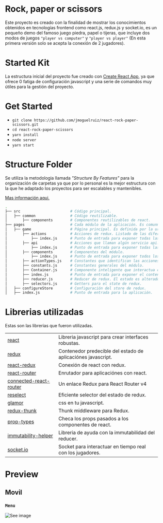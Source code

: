 # Rock, paper or scissors

Este proyecto es creado con la finalidad de mostrar los conocimientos obtenidos en tecnologías frontend como react.js, redux.js y socket.io, es un pequeño demo del famoso juego piedra, papel o tijeras, que incluye dos modos de juegos `"player vs computer"` y `"player vs player"` (En esta primera versión solo se acepta la conexión de 2 jugadores).


# Started Kit

La estructura inicial del proyecto fue creado con [Create React App](https://github.com/facebook/create-react-app), ya que ofrece 0 fatiga de configuración javascript y una serie de comandos muy útiles para la gestión del proyecto.

# Get Started

* `git clone https://github.com/jmoguelruiz/react-rock-paper-scissors.git`
* `cd react-rock-paper-scissors`
* `yarn install`
* `node server`
* `yarn start`

# Structure Folder

Se utiliza la metodologia llamada _"Structure By Features"_ para la organización de carpetas ya que por lo personal es la mejor estructura con la que he adaptado los proyectos para ser escalables y mantenibles. 

[Mas información aqui.](https://jaysoo.ca/2016/02/28/organizing-redux-application/)

```bash
.
├── src                       # Código principal.
│   ├── common                # Código reutilizable.
│       ├── components        # Componentes reutilizables de react.
├── pages                     # Cada módulo de la aplicación. Es comunmente definida por la direccion de react/router.
│   ├── game                  # Página principal. Es definida por la url por ejemplo "http://miweb.com/game".
│       ├── actions           # Acciones de redux. Listado de las diferentes acciones que pueden ocurrir en la aplicación.
│           ├── index.js      # Punto de entrada para exponer todas las acciones.
│       ├── api               # Acciones que llaman algún servicio api.
│           ├── index.js      # Punto de entrada para exponer todas las acciones api.
│       ├── components        # Componentes del módulo.
│           ├── index.js      # Punto de entrada para exponer todos los componentes.
│       ├── actionTypes.js    # Constantes que identifican las acciones a realizar.
│       ├── constants.js      # Constantes generales del módulo.
│       ├── Container.js      # Componente inteligente que interactua con redux.
│       ├── index.js          # Punto de entrada para exponer el contenido de la página (acciones, reducer, Container, etc).
│       ├── reducer.js        # Reducer de redux. El estado es alterado aqui dependiendo de las acciones.
│       ├── selectors.js      # Getters para el state de redux.
│   ├── configureStore        # Configuración del store de redux.
│   ├── index.js              # Punto de entrada para la aplicación.
```

# Librerias utilizadas

Estas son las librerias que fueron utilizadas.

|               |               |              
| ------------- | ------------- 
| [react](https://reactjs.org/) | Libreria javascript para crear interfaces robustas.
| [redux](https://es.redux.js.org/) | Contenedor predecible del estado de aplicaciónes javascript.
| [react-redux](https://github.com/reduxjs/react-redux) | Conexión de react con redux.
| [react-router](https://github.com/ReactTraining/react-router) | Enrutador para aplicaciónes con react.
| [connected-react-router](https://github.com/supasate/connected-react-router) | Un enlace Redux para React Router v4
| [reselect](https://github.com/reduxjs/reselect) | Eficiente selector del estado de redux.
| [glamor](https://github.com/threepointone/glamor) | css en tu javascript.
| [redux-thunk](https://github.com/reduxjs/redux-thunk) | Thunk middleware para Redux.
| [prop-types](https://github.com/facebook/prop-types) | Checa los props pasados a los componentes de react.
| [immutability-helper](https://github.com/kolodny/immutability-helper) | Libreria de ayuda con la immutabilidad del reducer.
| [socket.io](https://socket.io/) | Socket para interactuar en tiempo real con los jugadores.


# Preview

## Movil

### `Menu`
![See image](https://drive.google.com/uc?export=view&id=1klC8YU6r46sVIihlAgYZwLyU0W7GBBr0)





